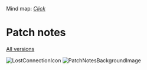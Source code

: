 Mind map: [*Click*](https://coggle.it/diagram/YWgyy7xdjn0Hiwwr/t/lost-connection/07b7b67d1ae5e92fdba0bca66f647658652c39effbc3a05f3e57a1e98bbd96c3)
# Patch notes
[All versions](https://use-your-imagination.github.io/LostConnectionPublic/)

![LostConnectionIcon](https://user-images.githubusercontent.com/40473939/189209762-fd44e33b-4edb-4552-bafa-d9affc764aca.png)
![PatchNotesBackgroundImage](https://user-images.githubusercontent.com/40473939/189208424-84144cc8-4892-4a14-92cc-ee1e2e891d32.png)
